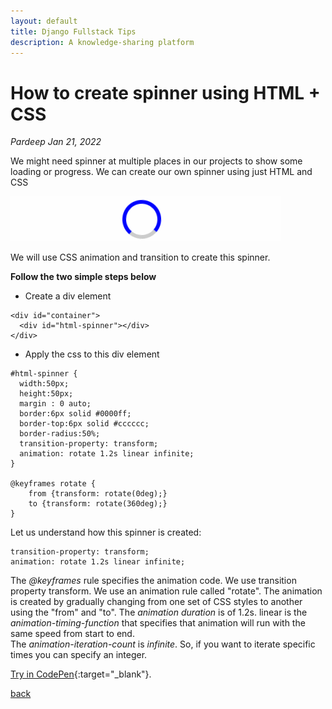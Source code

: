 ```yaml
---
layout: default
title: Django Fullstack Tips
description: A knowledge-sharing platform
---
```

# How to create spinner using HTML + CSS

_Pardeep_
_Jan 21, 2022_

We might need spinner at multiple places in our projects to show some loading or progress. We can create our own spinner using just HTML and CSS

![Spinner](../images/css-tip2-image1.gif)

We will use CSS animation and transition to create this spinner.

**Follow the two simple steps below**

* Create a div element

```
<div id="container">
  <div id="html-spinner"></div>  
</div>
```

* Apply the css to this div element

```
#html-spinner {
  width:50px;
  height:50px;
  margin : 0 auto;
  border:6px solid #0000ff;
  border-top:6px solid #cccccc;
  border-radius:50%;
  transition-property: transform;
  animation: rotate 1.2s linear infinite; 
}

@keyframes rotate {
    from {transform: rotate(0deg);}
    to {transform: rotate(360deg);}
}
```

Let us understand how this spinner is created:

```
transition-property: transform;
animation: rotate 1.2s linear infinite;
```

The *@keyframes* rule specifies the animation code.
We use transition property transform.
We use an animation rule called "rotate".
The animation is created by gradually changing from one set of CSS styles to another using the "from" and "to".
The *animation duration* is of 1.2s.
linear is the *animation-timing-function* that specifies that animation will run with the same speed from start to end.  
The *animation-iteration-count* is *infinite*. So, if you want to iterate specific times you can specify an integer.

[Try in CodePen](https://codepen.io/pardeep-thakur/pen/PoJrvBq){:target="\_blank"}.

[back](../)
